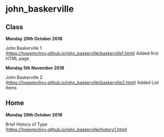 # john_baskerville


## Class

<b>Monday 29th October 2018</b>

John Baskerville 1
(https://hopemcilroy.github.io/john_baskerville/baskerville1.html) 
Added first HTML page
 

<b>Monday 5th November 2018</b>

John Baskerville 2
(https://hopemcilroy.github.io/john_baskerville/baskerville2.html) 
Added List Items 

## Home

<b>Monday 29th October 2018</b>

Brief History of Type
(https://hopemcilroy.github.io/john_baskerville/history1.html)
